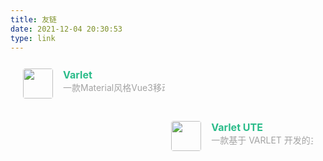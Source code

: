 ```yaml
---
title: 友链
date: 2021-12-04 20:30:53
type: link
---
```


<div class="post-body">
   <div id="links">
      <style>
         .links-content{
         margin-top:1rem;
         }
         .link-navigation::after {
         content: " ";
         display: block;
         clear: both;
         }
         .card {
         width: 45%;
         font-size: 1rem;
         padding: 10px 20px;
         border-radius: 4px;
         transition-duration: 0.15s;
         margin-bottom: 1rem;
         display:flex;
         }
         .card:nth-child(odd) {
         float: left;
         }
         .card:nth-child(even) {
         float: right;
         }
         .card:hover {
         transform: scale(1.1);
         box-shadow: 0 2px 6px 0 rgba(0, 0, 0, 0.12), 0 0 6px 0 rgba(0, 0, 0, 0.04);
         }
         .card a {
         border:none;
         }
         .card .ava {
         width: 3rem!important;
         height: 3rem!important;
         margin:0!important;
         margin-right: 1em!important;
         border-radius:4px;
         }
         .card .card-header {
         font-style: italic;
         overflow: hidden;
         width: 100%;
         }
         .card .card-header a {
         font-style: normal;
         color: #2bbc8a;
         font-weight: bold;
         text-decoration: none;
         }
         .card .card-header a:hover {
         color: #d480aa;
         text-decoration: none;
         }
         .card .card-header .info {
         font-style:normal;
         color:#a3a3a3;
         font-size:14px;
         min-width: 0;
         overflow: hidden;
         white-space: nowrap;
         }
      </style>
      <div class="links-content">
         <div class="link-navigation">
            <div class="card">
               <img class="ava" src="https://varlet.gitee.io/varlet-ui/logo.svg" />
               <div class="card-header">
                  <div>
                     <a href="https://varlet.gitee.io/varlet-ui/#/en-US/index">Varlet</a>
                  </div>
                  <div class="info">一款Material风格Vue3移动端组件库</div>
               </div>
            </div>
            <div class="card">
               <img class="ava" src="https://varlet.gitee.io/varlet-ui/logo.svg" />
               <div class="card-header">
                  <div>
                     <a href="https://vike123.gitee.io/varlet-ute/#/en-US/index">Varlet UTE</a>
                  </div>
                  <div class="info">一款基于 VARLET 开发的主题编辑工具</div>
               </div>
            </div>
         </div>
      </div>
   </div>
</div>
